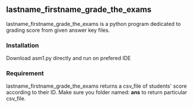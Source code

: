 ## lastname_firstname_grade_the_exams
lastname_firstname_grade_the_exams is a python program dedicated to grading score from given answer key files. 


### Installation
Download asm1.py directly and run on prefered IDE

### Requirement
lastname_firstname_grade_the_exams returns a csv_file of students' score according to their ID. Make sure you folder named: **ans** to return particular csv_file. 



